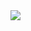 <img src="https://cdn.discordapp.com/attachments/958809069890719784/1231615506088198224/dc_banner.png?ex=66379a52&is=66252552&hm=faf898f4bbf19710618237a86f502d0e41daeb6e7302459e9c90b16906807a27&">
